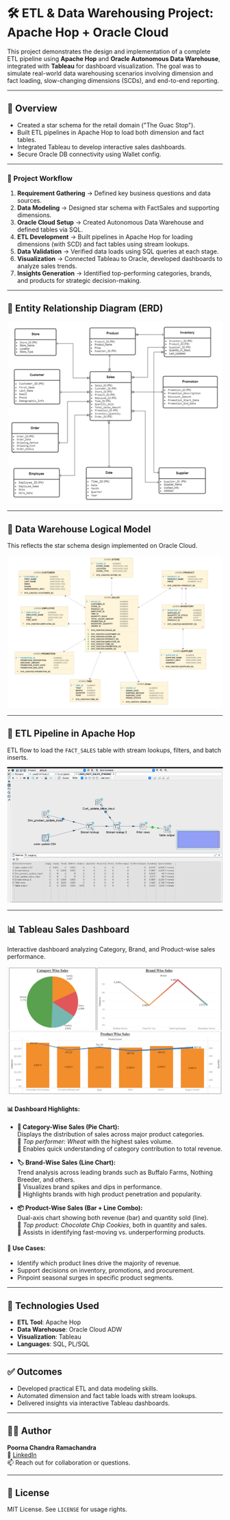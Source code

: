 # 🛠️ ETL & Data Warehousing Project: Apache Hop + Oracle Cloud

This project demonstrates the design and implementation of a complete ETL pipeline using **Apache Hop** and **Oracle Autonomous Data Warehouse**, integrated with **Tableau** for dashboard visualization. The goal was to simulate real-world data warehousing scenarios involving dimension and fact loading, slow-changing dimensions (SCDs), and end-to-end reporting.

---

## 📌 Overview

- Created a star schema for the retail domain ("The Guac Stop").
- Built ETL pipelines in Apache Hop to load both dimension and fact tables.
- Integrated Tableau to develop interactive sales dashboards.
- Secure Oracle DB connectivity using Wallet config.

---

### 🚀 Project Workflow

1. **Requirement Gathering** → Defined key business questions and data sources.
2. **Data Modeling** → Designed star schema with FactSales and supporting dimensions.
3. **Oracle Cloud Setup** → Created Autonomous Data Warehouse and defined tables via SQL.
4. **ETL Development** → Built pipelines in Apache Hop for loading dimensions (with SCD) and fact tables using stream lookups.
5. **Data Validation** → Verified data loads using SQL queries at each stage.
6. **Visualization** → Connected Tableau to Oracle, developed dashboards to analyze sales trends.
7. **Insights Generation** → Identified top-performing categories, brands, and products for strategic decision-making.

--- 

## 🧱 Entity Relationship Diagram (ERD)

![ERD](ERD.png)

---

## 🧩 Data Warehouse Logical Model

This reflects the star schema design implemented on Oracle Cloud.

![Logical Model](Star-Schema-Data-Model.png)

---

## 🔄 ETL Pipeline in Apache Hop

ETL flow to load the `FACT_SALES` table with stream lookups, filters, and batch inserts.

![ETL Pipeline](etl-pipeline.png)

---

## 📊 Tableau Sales Dashboard

Interactive dashboard analyzing Category, Brand, and Product-wise sales performance.

![Tableau Dashboard](Insights-Dashboard.png)

#### 📊 Dashboard Highlights:
- **🥇 Category-Wise Sales (Pie Chart):**  
  Displays the distribution of sales across major product categories.  
  🔹 *Top performer: Wheat* with the highest sales volume.  
  🔹 Enables quick understanding of category contribution to total revenue.

- **🏷️ Brand-Wise Sales (Line Chart):**  
  Trend analysis across leading brands such as Buffalo Farms, Nothing Breeder, and others.  
  🔹 Visualizes brand spikes and dips in performance.  
  🔹 Highlights brands with high product penetration and popularity.

- **📦 Product-Wise Sales (Bar + Line Combo):**  
  Dual-axis chart showing both revenue (bar) and quantity sold (line).  
  🔹 *Top product: Chocolate Chip Cookies*, both in quantity and sales.  
  🔹 Assists in identifying fast-moving vs. underperforming products.

#### 🔎 Use Cases:
- Identify which product lines drive the majority of revenue.
- Support decisions on inventory, promotions, and procurement.
- Pinpoint seasonal surges in specific product segments.

---

## 🧪 Technologies Used

- **ETL Tool**: Apache Hop
- **Data Warehouse**: Oracle Cloud ADW
- **Visualization**: Tableau
- **Languages**: SQL, PL/SQL

---

## ✅ Outcomes

- Developed practical ETL and data modeling skills.
- Automated dimension and fact table loads with stream lookups.
- Delivered insights via interactive Tableau dashboards.

---

## 👨‍💻 Author

**Poorna Chandra Ramachandra**  
🔗 [LinkedIn](www.linkedin.com/in/poorna-chandra-ramachandra-1b97791a0)  
📫 Reach out for collaboration or questions.

---

## 📄 License

MIT License. See `LICENSE` for usage rights.
